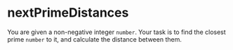 # nextPrimeDistances

You are given a non-negative integer `number`. Your task is to find the closest prime `number` to it, and calculate the distance between them.

